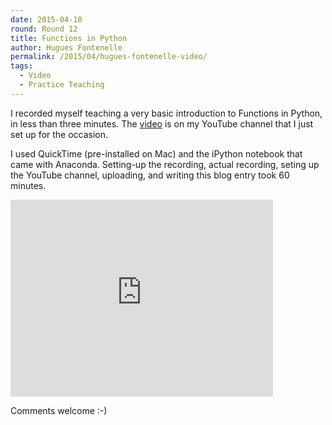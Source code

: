 ```yaml
---
date: 2015-04-10
round: Round 12
title: Functions in Python
author: Hugues Fontenelle
permalink: /2015/04/hugues-fontenelle-video/
tags:
  - Video
  - Practice Teaching
---
```

I recorded myself teaching a very basic introduction to Functions in Python, in less than three minutes.
The [video](https://www.youtube.com/watch?v=XozGjngpwUo) is on my YouTube channel that I just set up for the occasion.

I used QuickTime (pre-installed on Mac) and the iPython notebook that came with Anaconda.
Setting-up the recording, actual recording, seting up the YouTube channel, uploading, and writing this blog entry took 60 minutes.

<iframe width="420" height="315" src="https://www.youtube.com/embed/XozGjngpwUo" frameborder="0" allowfullscreen></iframe>

Comments welcome :-)